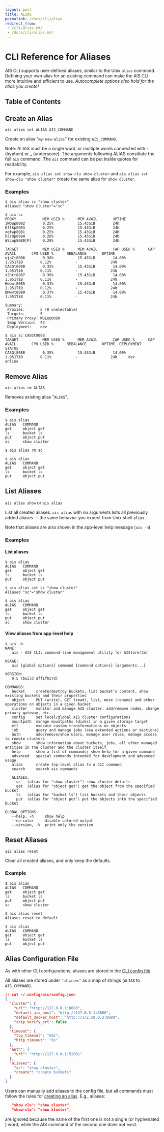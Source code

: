 ```yaml
---
layout: post
title: ALIAS
permalink: /docs/cli/alias
redirect_from:
 - /cli/alias.md/
 - /docs/cli/alias.md/
---
```


# CLI Reference for Aliases

AIS CLI supports user-defined aliases, similar to the Unix `alias` command. Defining your own alias for an existing command can make the AIS CLI more intuitive and efficient to use. *Autocomplete options also hold for the alias you create!*

## Table of Contents

## Create an Alias

`ais alias set ALIAS AIS_COMMAND`

Create an alias "`my-new-alias`" for existing `AIS_COMMAND`.

Note: ALIAS must be a single word, or multiple words connected with - (hyphen) or _ (underscore). The arguments following ALIAS constitute the full `ais` command.
The `ais` command can be put inside quotes for readability.

For example, `ais alias set show-clu show cluster` and `ais alias set show-clu "show cluster"` create the same alias for `show cluster`.

### Examples

```console
$ ais alias sc "show cluster"
Aliased "show cluster"="sc"

$ ais sc
PROXY            MEM USED %      MEM AVAIL       UPTIME
IWOup8082        0.25%           15.43GiB        24h
Kflkp8083        0.25%           15.43GiB        24h
xqfwp8081        0.25%           15.43GiB        24h
hJzRp8084        0.26%           15.43GiB        24h
WSLop8080[P]     0.29%           15.43GiB        24h

TARGET           MEM USED %      MEM AVAIL       CAP USED %      CAP AVAIL       CPU USED %      REBALANCE       UPTIME
ejpCt8086        0.38%           15.43GiB        14.00%          1.951TiB        0.12%           -               24h
CASGt8088        0.35%           15.43GiB        14.00%          1.951TiB        0.11%           -               24h
xZntt8087        0.36%           15.43GiB        14.00%          1.951TiB        0.11%           -               24h
Hwbmt8085        0.31%           15.43GiB        14.00%          1.951TiB        0.12%           -               24h
DMwvt8089        0.37%           15.43GiB        14.00%          1.951TiB        0.11%           -               24h

Summary:
 Proxies:       5 (0 unelectable)
 Targets:       5
 Primary Proxy: WSLop8080
 Smap Version:  43
 Deployment:    dev

$ ais sc CASGt8088
TARGET           MEM USED %      MEM AVAIL       CAP USED %      CAP AVAIL       CPU USED %      REBALANCE       UPTIME  DEPLOYMENT        STATUS
CASGt8088        0.35%           15.43GiB        14.00%          1.951TiB        0.11%           -               24h     dev      online
```

## Remove Alias

`ais alias rm ALIAS`

Removes existing alias "`ALIAS`".

### Examples

```console
$ ais alias
ALIAS   COMMAND
get     object get
ls      bucket ls
put     object put
sc      show cluster

$ ais alias rm sc

$ ais alias
ALIAS   COMMAND
get     object get
ls      bucket ls
put     object put
```

## List Aliases

`ais alias show` or `ais alias`

List all created aliases.
`ais alias` with no arguments lists all previously added aliases -- the same behavior you expect from Unix shell `alias`. 

Note that aliases are also shown in the app-level help message (`ais -h`).

### Examples

#### List aliases

```console
$ ais alias
ALIAS   COMMAND
get     object get
ls      bucket ls
put     object put

$ ais alias set sc "show cluster"
Aliased "sc"="show cluster"

$ ais alias
ALIAS   COMMAND
get     object get
ls      bucket ls
put     object put
sc      show cluster
```

#### View aliases from app-level help

```console
$ ais -h
NAME:
   ais - AIS CLI: command-line management utility for AIStore(tm)

USAGE:
   ais [global options] command [command options] [arguments...]

VERSION:
   0.5 (build aff1f037d)

COMMANDS:
   bucket     create/destroy buckets, list bucket's content, show existing buckets and their properties
   object     PUT (write), GET (read), list, move (rename) and other operations on objects in a given bucket
   cluster    monitor and manage AIS cluster: add/remove nodes, change primary gateway, etc.
   config     set local/global AIS cluster configurations
   mountpath  manage mountpaths (disks) in a given storage target
   etl        execute custom transformations on objects
   job        query and manage jobs (aka extended actions or xactions)
   auth       add/remove/show users, manage user roles, manage access to remote clusters
   show       show information about buckets, jobs, all other managed entities in the cluster and the cluster itself
   help       show a list of commands; show help for a given command
   advanced   special commands intended for development and advanced usage
   alias      create top-level alias to a CLI command
   search     search ais commands

   ALIASES:
     sc   (alias for "show cluster") show cluster details
     get  (alias for "object get") get the object from the specified bucket
     ls   (alias for "bucket ls") list buckets and their objects
     put  (alias for "object put") put the objects into the specified bucket

GLOBAL OPTIONS:
   --help, -h     show help
   --no-color     disable colored output
   --version, -V  print only the version
```

## Reset Aliases

`ais alias reset`

Clear all created aliases, and only keep the defaults.

### Example

```console
$ ais alias
ALIAS   COMMAND
get     object get
ls      bucket ls
put     object put
sc      show cluster

$ ais alias reset
Aliases reset to default

$ ais alias
ALIAS   COMMAND
get     object get
ls      bucket ls
put     object put
```

## Alias Configuration File

As with other CLI configurations, aliases are stored in the [CLI config file](/docs/cli.md#config).

All aliases are stored under `"aliases"` as a map of strings (`ALIAS` to `AIS_COMMAND`).

```json
// cat ~/.config/ais/config.json
{
  "cluster": {
    "url": "http://127.0.0.1:8080",
    "default_ais_host": "http://127.0.0.1:8080",
    "default_docker_host": "http://172.50.0.2:8080",
    "skip_verify_crt": false
  },
  "timeout": {
    "tcp_timeout": "60s",
    "http_timeout": "0s"
  },
  "auth": {
    "url": "http://127.0.0.1:52001"
  },
  "aliases": {
    "sc": "show cluster",
    "create": "create buckets"
  }
}
```
Users can manually add aliases to the config file, but all commands must follow the rules for [creating an alias](#create-an-alias).
E.g., aliases: 

```json
   "show clu": "show cluster",
   "show-clu": "show kluster",
```
are ignored because the name of the first one is not a single (or hyphenated ) word, while the AIS command of the second one does not exist.  